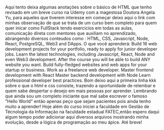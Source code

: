 Aqui tento deixa algumas anotações sobre o básico de HTML que tenho revisado em um breve curso na Udemy com a magestosa Doutora Angela Yu, para aqueles que tiverem interesse em começar
deixo aqui o link com minhas observação de que se trata de um curso bem completo para quem quer inicar como FullStack tendo exercicios em todas as aulas, comunicação direta com mentores 
que auxiliam no aprendizado, abrangendo diversos conteudos como : HTML, CSS, Javascript, Node, React, PostgreSQL, Web3 and DApps. 
O que você aprenderá:
Build 16 web development projects for your portfolio, ready to apply for junior developer jobs.
Learn the latest technologies, including Javascript, React, Node and even Web3 development.
After the course you will be able to build ANY website you want.
Build fully-fledged websites and web apps for your startup or business.
Work as a freelance web developer.
Master frontend development with React
Master backend development with Node
Learn professional developer best practices.
Bom deixo aqui a primeira linha kkk sobre o que o html e css consiste, trazendo a oportunidade de relembar e quem sabe despertar o desejo em mais pessoas por aprender.
Lembrando que ainda sou um completo iniciante que mal sabe escrever o famoso "Hello World" então apenas peço que sejam pacientes pois ainda tenho muito a aprender!
Hoje além do curso iniciei a faculdade em Gestão de Técnologia da Informação na faculdade estadual FATEC,então espero daqui algum tempo poder adicionar aqui diversos arquivos mostrando 
minha evolução, desde a lógica de programação ao meu ápice. Até breve!
